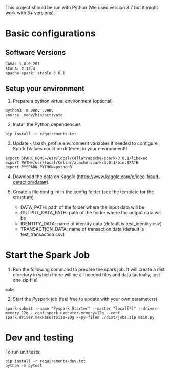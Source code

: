This project should be run with Python (We used version 3.7 but it might work with 3+ versions).

# Basic configurations

## Software Versions

```
JAVA: 1.8.0_201
SCALA: 2.13.4
apache-spark: stable 3.0.1
```


## Setup your environment

1. Prepare a python virtual environment (optional)

```
python3 -m venv .venv
source .venv/bin/activate
```

2. Install the Python dependencies 

```
pip install -r requirements.txt
```


3. Update ~/.bash_profile environment variables if needed to configure Spark (Values could be different in your environment!)

```
export SPARK_HOME=/usr/local/Cellar/apache-spark/3.0.1/libexec
export PATH=/usr/local/Cellar/apache-spark/3.0.1/bin:$PATH
export PYSPARK_PYTHON=python3
```

4. Download the data on Kaggle (https://www.kaggle.com/c/ieee-fraud-detection/data#).


5. Create a file config.ini in the config folder (see the template for the structure)
    - DATA_PATH: path of the folder where the input data will be
    - OUTPUT_DATA_PATH: path of the folder where the output data will be
    - IDENTITY_DATA: name of identity data (default is test_identity.csv)
    - TRANSACTION_DATA: name of transaction data (default is test_transaction.csv)  




# Start the Spark Job

1. Run the following command to prepare the spark job. It will create a dist directory in which there will be all needed files and data (actually, just one zip file)

```
make
```

2. Start the Pyspark job (feel free to update with your own parameters)

```
spark-submit --name "Pyspark Starter" --master "local[*]" --driver-memory 12g --conf spark.executor.memory=12g --conf spark.driver.maxResultSize=20g --py-files ./dist/jobs.zip main.py
```


# Dev and testing

To run unit tests:
```
pip install -r requirements-dev.txt
python -m pytest
```